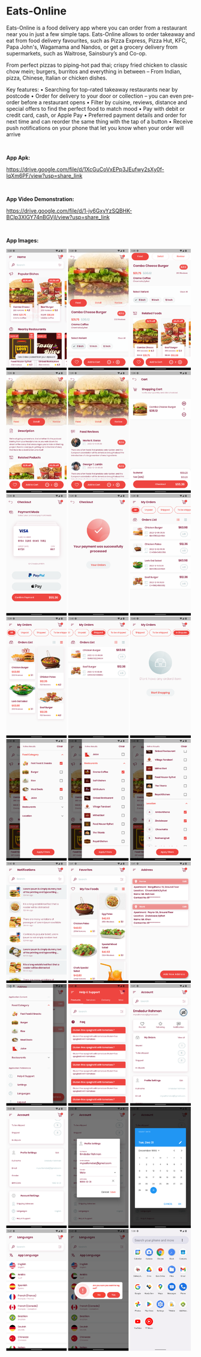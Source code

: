 # Eats-Online
Eats-Online is a food delivery app where you can order from a restaurant near you in just a few simple taps.
Eats-Online allows to order takeaway and eat from food delivery favourites, such as Pizza Express, Pizza Hut, KFC, Papa John's, Wagamama and Nandos, or get a grocery delivery from supermarkets, such as Waitrose, Sainsbury’s and Co-op.

From perfect pizzas to piping-hot pad thai; crispy fried chicken to classic chow mein; burgers, burritos and everything in between –  From Indian, pizza, Chinese, Italian or chicken dishes.

Key features:
• Searching for top-rated takeaway restaurants near by postcode
• Order for delivery to your door or collection – you can even pre-order before a restaurant opens
• Filter by cuisine, reviews, distance and special offers to find the perfect food to match mood
• Pay with debit or credit card, cash, or Apple Pay
• Preferred payment details and order for next time and can reorder the same thing with the tap of a button
• Receive push notifications on your phone that let you know when your order will arrive


<br><p><b>App Apk:</b></p>
https://drive.google.com/file/d/1XcGuCoVxEPp3JEufwy2sXy0f-IqXm6PF/view?usp=share_link

<br><p><b>App Video Demonstration:</b></p>
https://drive.google.com/file/d/1-jy6GxyYzSQBHK-BClp3XlGY74nBGVjI/view?usp=share_link

<br><p><b>App Images:</b></p>
<div class="column">
    <img src="Additional files/1.png" width="32%">
    <img src="Additional files/2.png" width="32%">
    <img src="Additional files/3.png" width="32%">
    <img src="Additional files/4.png" width="32%">
    <img src="Additional files/5.png" width="32%">
    <img src="Additional files/6.png" width="32%">
    <img src="Additional files/7.png" width="32%">
    <img src="Additional files/8.png" width="32%">
    <img src="Additional files/9.png" width="32%">
    <img src="Additional files/10.png" width="32%">
    <img src="Additional files/11.png" width="32%">
    <img src="Additional files/12.png" width="32%">
    <img src="Additional files/13.png" width="32%">
    <img src="Additional files/14.png" width="32%">
    <img src="Additional files/15.png" width="32%">
    <img src="Additional files/16.png" width="32%">
    <img src="Additional files/17.png" width="32%">
    <img src="Additional files/18.png" width="32%">
    <img src="Additional files/19.png" width="32%">
    <img src="Additional files/20.png" width="32%">
    <img src="Additional files/21.png" width="32%">
    <img src="Additional files/22.png" width="32%">
    <img src="Additional files/23.png" width="32%">
    <img src="Additional files/24.png" width="32%">
    <img src="Additional files/25.png" width="32%">
    <img src="Additional files/26.png" width="32%">
    <img src="Additional files/27.png" width="32%">
</div>
